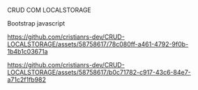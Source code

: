 CRUD COM LOCALSTORAGE

Bootstrap
javascript


https://github.com/cristianrs-dev/CRUD-LOCALSTORAGE/assets/58758617/78c080ff-a461-4792-9f0b-1b4b1c03671a



https://github.com/cristianrs-dev/CRUD-LOCALSTORAGE/assets/58758617/b0c71782-c917-43c6-84e7-a71c2f1fb982

